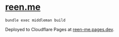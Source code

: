 # [reen.me](https://reen.me)

`bundle exec middleman build`

Deployed to Cloudflare Pages at [reen-me.pages.dev](https://reen-me.pages.dev).
